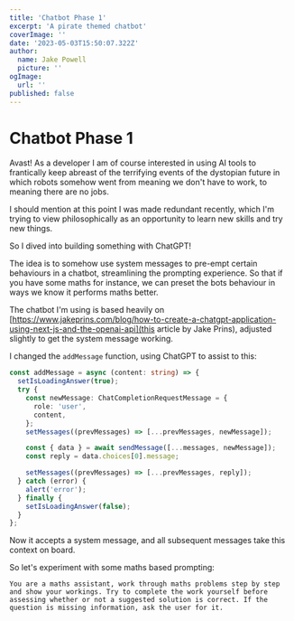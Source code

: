 ```yaml
---
title: 'Chatbot Phase 1'
excerpt: 'A pirate themed chatbot'
coverImage: ''
date: '2023-05-03T15:50:07.322Z'
author:
  name: Jake Powell
  picture: ''
ogImage:
  url: ''
published: false
---
```


# Chatbot Phase 1

Avast! As a developer I am of course interested in using AI tools to frantically keep abreast of the terrifying events of the dystopian future in which robots somehow went from meaning we don't have to work, to meaning there are no jobs.

I should mention at this point I was made redundant recently, which I'm trying to view philosophically as an opportunity to learn new skills and try new things.

So I dived into building something with ChatGPT!

The idea is to somehow use system messages to pre-empt certain behaviours in a chatbot, streamlining the prompting experience. So that if you have some maths for instance, we can preset the bots behaviour in ways we know it performs maths better.

The chatbot I'm using is based heavily on [https://www.jakeprins.com/blog/how-to-create-a-chatgpt-application-using-next-js-and-the-openai-api](this article by Jake Prins), adjusted slightly to get the system message working.

I changed the `addMessage` function, using ChatGPT to assist to this:

```ts
const addMessage = async (content: string) => {
  setIsLoadingAnswer(true);
  try {
    const newMessage: ChatCompletionRequestMessage = {
      role: 'user',
      content,
    };
    setMessages((prevMessages) => [...prevMessages, newMessage]);

    const { data } = await sendMessage([...messages, newMessage]);
    const reply = data.choices[0].message;

    setMessages((prevMessages) => [...prevMessages, reply]);
  } catch (error) {
    alert('error');
  } finally {
    setIsLoadingAnswer(false);
  }
};
```

Now it accepts a system message, and all subsequent messages take this context on board.

So let's experiment with some maths based prompting:

`You are a maths assistant, work through maths problems step by step and show your workings. Try to complete the work yourself before assessing whether or not a suggested solution is correct. If the question is missing information, ask the user for it.`
